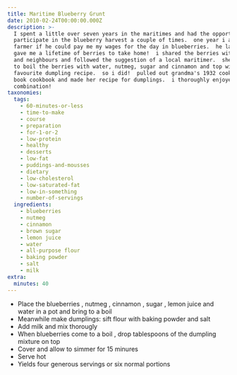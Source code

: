 ```yaml
---
title: Maritime Blueberry Grunt
date: 2010-02-24T00:00:00.000Z
description: >-
  I spent a little over seven years in the maritimes and had the opportunity to
  participate in the blueberry harvest a couple of times.  one year i asked the
  farmer if he could pay me my wages for the day in blueberries.  he laughed and
  gave me a lifetime of berries to take home!  i shared the berries with friends
  and neighbours and followed the suggestion of a local maritimer.  she told me
  to boil the berries with water, nutmeg, sugar and cinnamon and top with my
  favourite dumpling recipe.  so i did!  pulled out grandma's 1932 cook purity
  book cookbook and made her recipe for dumplings.  i thoroughly enjoyed the
  combination!
taxonomies:
  tags:
    - 60-minutes-or-less
    - time-to-make
    - course
    - preparation
    - for-1-or-2
    - low-protein
    - healthy
    - desserts
    - low-fat
    - puddings-and-mousses
    - dietary
    - low-cholesterol
    - low-saturated-fat
    - low-in-something
    - number-of-servings
  ingredients:
    - blueberries
    - nutmeg
    - cinnamon
    - brown sugar
    - lemon juice
    - water
    - all-purpose flour
    - baking powder
    - salt
    - milk
extra:
  minutes: 40
---
```

 - Place the blueberries , nutmeg , cinnamon , sugar , lemon juice and water in a pot and bring to a boil
 - Meanwhile make dumplings: sift flour with baking powder and salt
 - Add milk and mix thorougly
 - When blueberries come to a boil , drop tablespoons of the dumpling mixture on top
 - Cover and allow to simmer for 15 minures
 - Serve hot
 - Yields four generous servings or six normal portions
